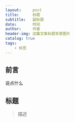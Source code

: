 ```yaml
---
layout:     post  
title:      标题 
subtitle:   副标题
date:       时间
author:     作者
header-img: 这篇文章标题背景图片
catalog: true
tags:
    - 标签
---
```


## 前言

说点什么


## 标题

>描述

